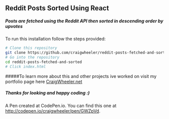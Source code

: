 ## Reddit Posts Sorted Using React
##### Posts are fetched using the Reddit API then sorted in descending order by upvotes

To run this installation follow the steps provided:

```bash
# Clone this repository
git clone https://github.com/craigwheeler/reddit-posts-fetched-and-sorted.git
# Go into the repository
cd reddit-posts-fetched-and-sorted
# Click index.html
```
#####To learn more about this and other projects ive worked on visit my portfolio page here [CraigWheeler.net](http://www.craigwheeler.net)

##### Thanks for looking and happy coding :)

A Pen created at CodePen.io. You can find this one at http://codepen.io/craigwheeler/pen/GWZpVd.

 